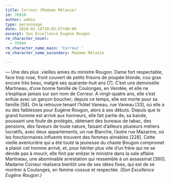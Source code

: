 ```yaml
---
title: Correur (Madame Mélanie)
id: 76910
author: admin
type: personnage
date: 2010-02-16T10:03:57+00:00
excerpt: Son Excellence Eugène Rougon
rm_character_novel:
  - 75944
rm_character_name_main: 'Correur '
rm_character_name_secondary: Madame Mélanie

---
```

— Une des plus .vieilles amies du ministre Rougon. Dame fort respectable, face trop rose, front couvert de petits frisons de poupée blonde, cou gras encore très beau, malgré ses quarante-huit ans [7]. C&rsquo;est une demoiselle Martineau, d&rsquo;une bonne famille de Coulonges, en Vendée, et elle ne s&rsquo;explique jamais sur son nom de Correur. A vingt-quatre ans, elle s&rsquo;est enfuie avec un garçon boucher; depuis ce temps, elle est morte pour sa famille [58]. On la retrouve tenant l&rsquo;hôtel Vaneau, rue Vaneau [33], où elle a eu des faiblesses pour Eugène Rougon, alors à ses débuts. Depuis que le grand homme est arrivé aux honneurs, elle fait partie de, sa bande, poussant une foule de protégés, obtenant des bureaux de tabac, des pensions, des faveurs de toute nature, faisant d&rsquo;ailleurs plusieurs métiers lucratifs, avec deux appartements, un rue Blanche, l&rsquo;autre rue Mazarine, où les fonctionnaires influents trouvent des femmes aimables [228]. Cette vieille aventurière qui a été toute la jeunesse du chaste Bougon compromet à plaisir cet homme arrivé, et, pour hériter plus vite d&rsquo;un frère qui ne se dévide pas à mourir, elle finit par enlizer le ministre dans la sale affaire Martineau, une abominable arrestation qui ressemble à un assassinat [360]. Madame Correur réalisera bientôt une de ses idées fixes, qui est de se montrer à Coulonges, en femme cossue et respectée. _(Son Excellence Eugène Rougon.)_
